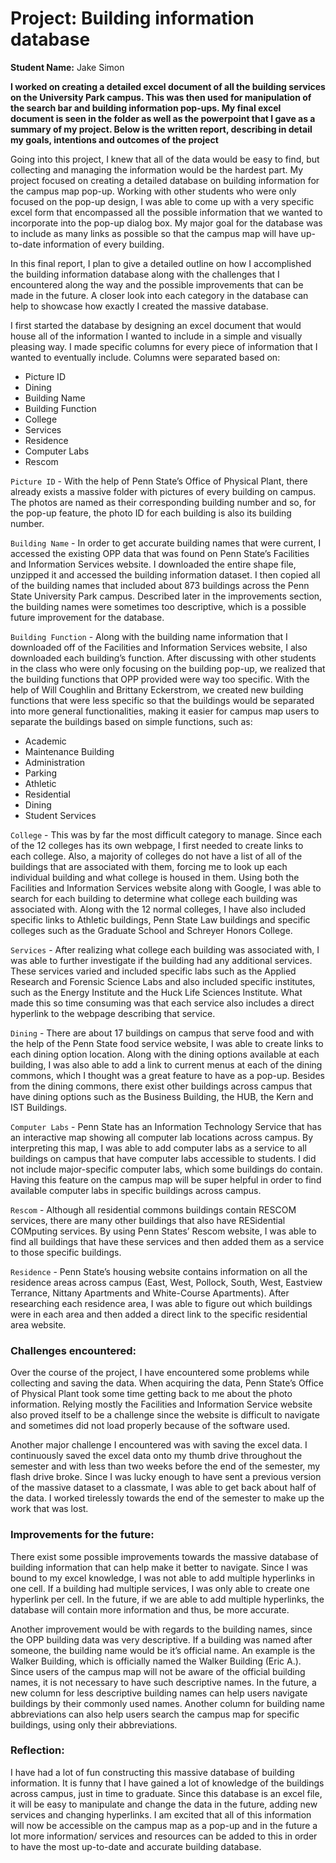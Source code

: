 # Project: Building information database
**Student Name:** Jake Simon

**I worked on creating a detailed excel document of all the building services on the University Park campus. This was then used for manipulation of the search bar and building information pop-ups. My final excel document is seen in the folder as well as the powerpoint that I gave as a summary of my project. Below is the written report, describing in detail my goals, intentions and outcomes of the project**

Going into this project, I knew that all of the data would be easy to find, but collecting and managing the information would be the hardest part. My project focused on creating a detailed database on building information for the campus map pop-up. Working with other students who were only focused on the pop-up design, I was able to come up with a very specific excel form that encompassed all the possible information that we wanted to incorporate into the pop-up dialog box.  My major goal for the database was to include as many links as possible so that the campus map will have up-to-date information of every building. 

In this final report, I plan to give a detailed outline on how I accomplished the building information database along with the challenges that I encountered along the way and the possible improvements that can be made in the future. A closer look into each category in the database can help to showcase how exactly I created the massive database. 

I first started the database by designing an excel document that would house all of the information I wanted to include in a simple and visually pleasing way. I made specific columns for every piece of information that I wanted to eventually include. Columns were separated based on:
	
- Picture ID				
- Dining
- Building Name
- Building Function
- College
- Services
- Residence
- Computer Labs
- Rescom

`Picture ID` - With the help of Penn State’s Office of Physical Plant, there already exists a massive folder with pictures of every building on campus. The photos are named as their corresponding building number and so, for the pop-up feature, the photo ID for each building is also its building number. 

`Building Name` - In order to get accurate building names that were current, I accessed the existing OPP data that was found on Penn State’s Facilities and Information Services website. I downloaded the entire shape file, unzipped it and accessed the building information dataset. I then copied all of the building names that included about 873 buildings across the Penn State University Park campus. Described later in the improvements section, the building names were sometimes too descriptive, which is a possible future improvement for the database.

`Building Function` - Along with the building name information that I downloaded off of the Facilities and Information Services website, I also downloaded each building’s function. After discussing with other students in the class who were only focusing on the building pop-up, we realized that the building functions that OPP provided were way too specific. With the help of Will Coughlin and Brittany Eckerstrom, we created new building functions that were less specific so that the buildings would be separated into more general functionalities, making it easier for campus map users to separate the buildings based on simple functions, such as: 

- Academic			
- Maintenance Building
- Administration			
- Parking
- Athletic			
- Residential
- Dining				
- Student Services

`College` - This was by far the most difficult category to manage. Since each of the 12 colleges has its own webpage, I first needed to create links to each college. Also, a majority of colleges do not have a list of all of the buildings that are associated with them, forcing me to look up each individual building and what college is housed in them. Using both the Facilities and Information Services website along with Google, I was able to search for each building to determine what college each building was associated with. Along with the 12 normal colleges, I have also included specific links to Athletic buildings, Penn State Law buildings and specific colleges such as the Graduate School and Schreyer Honors College. 

`Services` - After realizing what college each building was associated with, I was able to further investigate if the building had any additional services. These services varied and included specific labs such as the Applied Research and Forensic Science Labs and also included specific institutes, such as the Energy Institute and the Huck Life Sciences Institute. What made this so time consuming was that each service also includes a direct hyperlink to the webpage describing that service. 

`Dining` - There are about 17 buildings on campus that serve food and with the help of the Penn State food service website, I was able to create links to each dining option location. Along with the dining options available at each building, I was also able to add a link to current menus at each of the dining commons, which I thought was a great feature to have as a pop-up. Besides from the dining commons, there exist other buildings across campus that have dining options such as the Business Building, the HUB, the Kern and IST Buildings.

`Computer Labs` - Penn State has an Information Technology Service that has an interactive map showing all computer lab locations across campus. By interpreting this map, I was able to add computer labs as a service to all buildings on campus that have computer labs accessible to students. I did not include major-specific computer labs, which some buildings do contain. Having this feature on the campus map will be super helpful in order to find available computer labs in specific buildings across campus.

`Rescom` - Although all residential commons buildings contain RESCOM services, there are many other buildings that also have RESidential COMputing services. By using Penn States’ Rescom website, I was able to find all buildings that have these services and then added them as a service to those specific buildings.  

`Residence` - Penn State’s housing website contains information on all the residence areas across campus (East, West, Pollock, South, West, Eastview Terrance, Nittany Apartments and White-Course Apartments). After researching each residence area, I was able to figure out which buildings were in each area and then added a direct link to the specific residential area website. 

### Challenges encountered:

Over the course of the project, I have encountered some problems while collecting and saving the data. When acquiring the data, Penn State’s Office of Physical Plant took some time getting back to me about the photo information. Relying mostly the Facilities and Information Service website also proved itself to be a challenge since the website is difficult to navigate and sometimes did not load properly because of the software used. 

Another major challenge I encountered was with saving the excel data. I continuously saved the excel data onto my thumb drive throughout the semester and with less than two weeks before the end of the semester, my flash drive broke. Since I was lucky enough to have sent a previous version of the massive dataset to a classmate, I was able to get back about half of the data. I worked tirelessly towards the end of the semester to make up the work that was lost. 

### Improvements for the future:

There exist some possible improvements towards the massive database of building information that can help make it better to navigate.  Since I was bound to my excel knowledge, I was not able to add multiple hyperlinks in one cell. If a building had multiple services, I was only able to create one hyperlink per cell. In the future, if we are able to add multiple hyperlinks, the database will contain more information and thus, be more accurate. 

Another improvement would be with regards to the building names, since the OPP building data was very descriptive. If a building was named after someone, the building name would be it’s official name. An example is the Walker Building, which is officially named the Walker Building (Eric A.). Since users of the campus map will not be aware of the official building names, it is not necessary to have such descriptive names. In the future, a new column for less descriptive building names can help users navigate buildings by their commonly used names. Another column for building name abbreviations can also help users search the campus map for specific buildings, using only their abbreviations. 

### Reflection:

I have had a lot of fun constructing this massive database of building information. It is funny that I have gained a lot of knowledge of the buildings across campus, just in time to graduate. Since this database is an excel file, it will be easy to manipulate and change the data in the future, adding new services and changing hyperlinks.  I am excited that all of this information will now be accessible on the campus map as a pop-up and in the future a lot more information/ services and resources can be added to this in order to have the most up-to-date and accurate building database.
